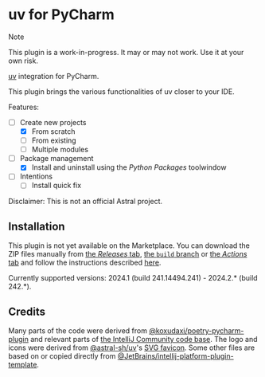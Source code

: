 # uv for PyCharm

> [!NOTE]
> This plugin is a work-in-progress.
> It may or may not work.
> Use it at your own risk.

<!-- Plugin description -->
[uv][1] integration for PyCharm.

This plugin brings the various functionalities of uv closer to your IDE.


  [1]: https://github.com/astral-sh/uv
<!-- Plugin description end -->

Features:

* [ ] Create new projects
  * [x] From scratch
  * [ ] From existing
  * [ ] Multiple modules
* [ ] Package management
  * [x] Install and uninstall using the <i>Python Packages</i> toolwindow
* [ ] Intentions
  * [ ] Install quick fix

Disclaimer: This is not an official Astral project.


## Installation

This plugin is not yet available on the Marketplace.
You can download the ZIP files manually from [the <i>Releases</i> tab][2],
[the `build` branch][3] or [the <i>Actions</i> tab][4]
and follow the instructions described [here][5].

Currently supported versions:
2024.1 (build 241.14494.241) - 2024.2.* (build 242.*).


## Credits

Many parts of the code were derived from [@koxudaxi/poetry-pycharm-plugin][6]
and relevant parts of [the IntelliJ Community code base][7].
The logo and icons were derived from [@astral-sh/uv][1]'s [SVG favicon][8].
Some other files are based on or copied directly from
[@JetBrains/intellij-platform-plugin-template][9].


  [2]: https://github.com/InSyncWithFoo/uv-for-pycharm/releases
  [3]: https://github.com/InSyncWithFoo/uv-for-pycharm/tree/build
  [4]: https://github.com/InSyncWithFoo/uv-for-pycharm/actions/workflows/build.yaml
  [5]: https://www.jetbrains.com/help/pycharm/managing-plugins.html#install_plugin_from_disk
  [6]: https://github.com/koxudaxi/poetry-pycharm-plugin
  [7]: https://github.com/JetBrains/intellij-community
  [8]: https://github.com/astral-sh/uv/blob/4f34058/docs/theme/favicon.svg
  [9]: https://github.com/JetBrains/intellij-platform-plugin-template
